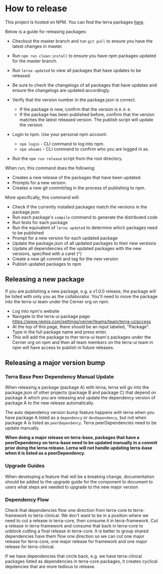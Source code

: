 # How to release

This project is hosted on NPM.  You can find the terra packages [here][project-url].

Below is a guide for releasing packages:
- Checkout the master branch and run `git pull` to ensure you have the latest changes in master.
- Run `npm run clean:install` to ensure you have npm packages updated for the master branch.
- Run `lerna updated` to view all packages that have updates to be released.
- Be sure to check the changelogs of all packages that have updates and ensure the changelogs are updated accordingly.

- Verify that the version number in the package.json is correct.
  - If the package is new, confirm that the version is `0.0.0`.
  - If the package has been published before, confirm that the version matches the latest released version. The publish script will update the version.

- Login to npm. Use your personal npm account.
  - `npm login` - CLI command to log into npm.
  - `npm whoami` - CLI command to confirm who you are logged in as.

- Run the `npm run release` script from the root directory.

When run, this command does the following:

- Creates a new release of the packages that have been updated.
- Prompts for a new version.
- Creates a new git commit/tag in the process of publishing to npm.

More specifically, this command will:

- Check if the currently installed packages match the versions in the package.json
- Run each package's `compile` command to generate the distributed code
- Run tests for each package
- Run the equivalent of `lerna updated` to determine which packages need to be published
- Prompt for a new version for each updated package
- Update the package.json of all updated packages to their new versions
- Update all dependencies of the updated packages with the new versions, specified with a caret (^)
- Create a new git commit and tag for the new version
- Publish updated packages to npm

## Releasing a new package
If you are publishing a new package, e.g. a v1.0.0 release, the package will be listed with only you as the collaborator.
You'll need to move the package into the terra-ui team under the Cerner org on npm.
- Log into npm's website 
- Navigate to the terra-ui package page: https://www.npmjs.com/settings/cerner/teams/team/terra-ui/access
- At the top of this page, there should be an input labeled, "Package". Type in the full package name and press enter.
- This will add the package to ther terra-ui team's packages under the Cerner org on npm and then all team members on the terra-ui team in npm will have access to publish in future releases.

## Releasing a major version bump

### Terra Base Peer Dependency Manual Update
When releasing a package (package A) with lerna, lerna will go into the package.json of other projects (package B and package C) that depend on package A which you are releasing and update the dependency version of package A to the new release automatically.

The auto dependency version bump feature happens with lerna when you have package A listed as a `dependency` or `devDependency`, but not when package A is listed as `peerDependency`. Terra peerDependencies need to be update manually.

**When doing a major release on terra-base, packages that have a peerDependency on terra-base need to be updated manually in a commit prior doing the lerna release. Lerna will not handle updating terra-base when it is listed as a peerDependency.**

### Upgrade Guides
When developing a feature that will be a breaking change, documentation should be added to the upgrade guide for the component to document to users what steps are needed to upgrade to the new major version

### Dependency Flow
Check that dependencies flow one direction from terra-core to terra-framework to terra-clinical.
We don't want to be in a position where we need to cut a release in terra-core, then consume it in terra-framework. Cut a release in terra-framework and consume that back in terra-core to unblock cutting a final release in terra-core. It is better to group shared dependencies have them flow one direction so we can cut one major release for terra-core, one major release for framework and one major release for terra-clinical.

If we have dependencies that circle back, e.g. we have terra-clincal packages listed as dependencies in terra-core packages, it creates cyclical depdencies that are more tedious to release.

[project-url]: https://www.npmjs.com/org/cerner/team/terra-ui
